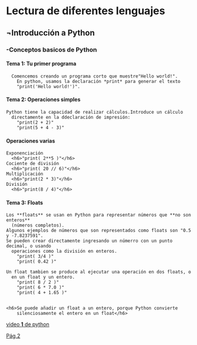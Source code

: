 <h1>Lectura de diferentes lenguajes</h1>

<h2>¬Introducción a Python</h2>
  <h3>-Conceptos basicos de Python</h3>

   <h4>Tema 1: Tu primer programa</h4>
   
      Comencemos creando un programa corto que muestre"Hello world!".
        En python, usamos la declaración *print* para generar el texto
        "print('Hello world!')".

  <h4>Tema 2: Operaciones simples</h4>
 
    Python tiene la capacidad de realizar cálculos.Introduce un cálculo
      directamente en la ddeclaración de impresión:
        "print(2 + 2)"
        "print(5 + 4 - 3)"
        
   <h4>Operaciones varias</h4>
   
    Exponenciación
      <h6>"print( 2**5 )"</h6>
    Cociente de división
      <h6>"print( 20 // 6)"</h6>
    Multiplicación
      <h6>"print(2 * 3)"</h6>
    División
      <h6>"print(8 / 4)"</h6>
  
   <h4>Tema 3: Floats</h4>
   
    Los **floats** se usan en Python para representar números que **no son enteros**
      (números completos).
    Algunos ejemplos de números que son representados como floats son "0.5 y -7.8237591".
    Se pueden crear directamente ingresando un númerro con un punto decimal, o usando
      operaciones como la división en enteros.
        "print( 3/4 )"
        "print( 0.42 )"
    
    Un float tambien se produce al ejecutar una operación en dos floats, o 
      en un float y un entero.
        "print( 8 / 2 )"
        "print( 6 * 7.0 )"
        "print( 4 + 1.65 )"
        
        
    <h6>Se puede añadir un float a un entero, porque Python convierte
        silenciosamente el entero en un float</h6>
      
[video **1** de python](https://www.youtube.com/watch?v=aAaMhNlEbvc)
  
 [Pág.2](pagina2.md)
